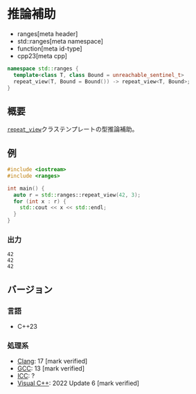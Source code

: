 # 推論補助
* ranges[meta header]
* std::ranges[meta namespace]
* function[meta id-type]
* cpp23[meta cpp]

```cpp
namespace std::ranges {
  template<class T, class Bound = unreachable_sentinel_t>
  repeat_view(T, Bound = Bound()) -> repeat_view<T, Bound>;
}
```

## 概要

[`repeat_view`](../repeat_view.md)クラステンプレートの型推論補助。


## 例
```cpp example
#include <iostream>
#include <ranges>

int main() {
  auto r = std::ranges::repeat_view(42, 3);
  for (int x : r) {
    std::cout << x << std::endl;
  }
}

```

### 出力
```
42
42
42
```

## バージョン
### 言語
- C++23

### 処理系
- [Clang](/implementation.md#clang): 17 [mark verified]
- [GCC](/implementation.md#gcc): 13 [mark verified]
- [ICC](/implementation.md#icc): ?
- [Visual C++](/implementation.md#visual_cpp): 2022 Update 6 [mark verified]
